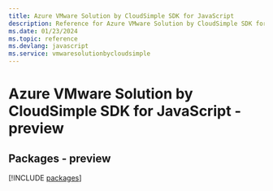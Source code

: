 ```yaml
---
title: Azure VMware Solution by CloudSimple SDK for JavaScript
description: Reference for Azure VMware Solution by CloudSimple SDK for JavaScript
ms.date: 01/23/2024
ms.topic: reference
ms.devlang: javascript
ms.service: vmwaresolutionbycloudsimple
---
```

# Azure VMware Solution by CloudSimple SDK for JavaScript - preview
## Packages - preview
[!INCLUDE [packages](vmware-solution-by-cloudsimple-index.md)]